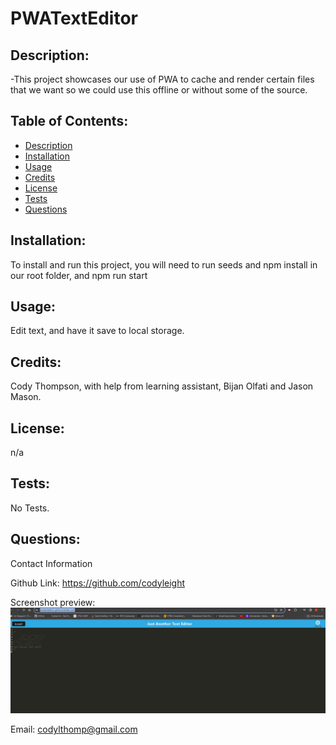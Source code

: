 # PWATextEditor
    
## Description:

-This project showcases our use of PWA to cache and render certain files that we want so we could use this offline or without some of the source.
    
## Table of Contents:

- [Description](#description)
- [Installation](#installation)
- [Usage](#usage)
- [Credits](#credits)
- [License](#license)
- [Tests](#tests)
- [Questions](#questions)

## Installation:


To install and run this project, you will need to run seeds and npm install in our root folder, and npm run start

## Usage:

Edit text, and have it save to local storage.


## Credits:

Cody Thompson, with help from learning assistant, Bijan Olfati and Jason Mason.


## License:

n/a

## Tests:

No Tests.


## Questions:

Contact Information

Github Link: https://github.com/codyleight

Screenshot preview: ![Alt text](image.png)

Email: codylthomp@gmail.com


